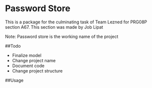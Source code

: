 # Password Store
This is a package for the culminating task of Team Lezned for PRG08P section A67. This section was made by Job Lipat


Note: Password store is the working name of the project

##Todo
* Finalize model
* Change project name
* Document code
* Change project structure


##Usage

